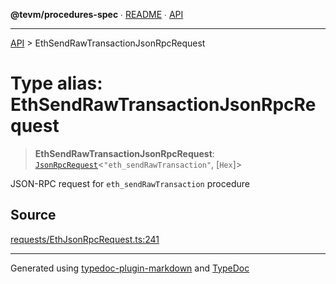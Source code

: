 **@tevm/procedures-spec** ∙ [README](../README.md) ∙ [API](../API.md)

***

[API](../API.md) > EthSendRawTransactionJsonRpcRequest

# Type alias: EthSendRawTransactionJsonRpcRequest

> **EthSendRawTransactionJsonRpcRequest**: [`JsonRpcRequest`](JsonRpcRequest.md)\<`"eth_sendRawTransaction"`, [`Hex`]\>

JSON-RPC request for `eth_sendRawTransaction` procedure

## Source

[requests/EthJsonRpcRequest.ts:241](https://github.com/evmts/tevm-monorepo/blob/main/core/procedures-spec/src/requests/EthJsonRpcRequest.ts#L241)

***
Generated using [typedoc-plugin-markdown](https://www.npmjs.com/package/typedoc-plugin-markdown) and [TypeDoc](https://typedoc.org/)
